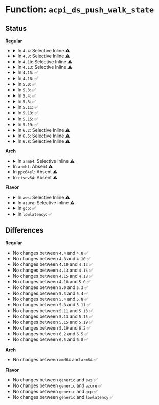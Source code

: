 # Function: <code>acpi_ds_push_walk_state</code>

## Status
<b>Regular</b>
<ul>
<li>
<details>
<summary>In <code>4.4</code>: Selective Inline ⚠️</summary>

```c
void acpi_ds_push_walk_state(struct acpi_walk_state *walk_state, struct acpi_thread_state *thread);
```

**Collision:** Unique Global

**Inline:** Selective

**Transformation:** False

**Instances:**

```
In drivers/acpi/acpica/dswstate.c (ffffffff8148fb2e)
Location: drivers/acpi/acpica/dswstate.c:475
Inline: True
Inline callers:
  - drivers/acpi/acpica/dswstate.c:acpi_ds_create_walk_state
Direct callers:
  - drivers/acpi/acpica/psparse.c:acpi_ps_parse_aml
```
**Symbols:**

```
ffffffff8148fb2e-ffffffff8148fb44: acpi_ds_push_walk_state (STB_GLOBAL)
```
</details>
</li>
<li>
<details>
<summary>In <code>4.8</code>: Selective Inline ⚠️</summary>

```c
void acpi_ds_push_walk_state(struct acpi_walk_state *walk_state, struct acpi_thread_state *thread);
```

**Collision:** Unique Global

**Inline:** Selective

**Transformation:** False

**Instances:**

```
In drivers/acpi/acpica/dswstate.c (ffffffff814de9f1)
Location: drivers/acpi/acpica/dswstate.c:475
Inline: True
Inline callers:
  - drivers/acpi/acpica/dswstate.c:acpi_ds_create_walk_state
Direct callers:
  - drivers/acpi/acpica/psparse.c:acpi_ps_parse_aml
```
**Symbols:**

```
ffffffff814de932-ffffffff814de948: acpi_ds_push_walk_state (STB_GLOBAL)
```
</details>
</li>
<li>
<details>
<summary>In <code>4.10</code>: Selective Inline ⚠️</summary>

```c
void acpi_ds_push_walk_state(struct acpi_walk_state *walk_state, struct acpi_thread_state *thread);
```

**Collision:** Unique Global

**Inline:** Selective

**Transformation:** False

**Instances:**

```
In drivers/acpi/acpica/dswstate.c (ffffffff815012b9)
Location: drivers/acpi/acpica/dswstate.c:475
Inline: True
Inline callers:
  - drivers/acpi/acpica/dswstate.c:acpi_ds_create_walk_state
Direct callers:
  - drivers/acpi/acpica/psparse.c:acpi_ps_parse_aml
```
**Symbols:**

```
ffffffff815011fa-ffffffff81501210: acpi_ds_push_walk_state (STB_GLOBAL)
```
</details>
</li>
<li>
<details>
<summary>In <code>4.13</code>: Selective Inline ⚠️</summary>

```c
void acpi_ds_push_walk_state(struct acpi_walk_state *walk_state, struct acpi_thread_state *thread);
```

**Collision:** Unique Global

**Inline:** Selective

**Transformation:** False

**Instances:**

```
In drivers/acpi/acpica/dswstate.c (ffffffff81511794)
Location: drivers/acpi/acpica/dswstate.c:475
Inline: True
Inline callers:
  - drivers/acpi/acpica/dswstate.c:acpi_ds_create_walk_state
Direct callers:
  - drivers/acpi/acpica/psparse.c:acpi_ps_parse_aml
```
**Symbols:**

```
ffffffff815116d5-ffffffff815116eb: acpi_ds_push_walk_state (STB_GLOBAL)
```
</details>
</li>
<li>
<details>
<summary>In <code>4.15</code>: ✅</summary>

```c
void acpi_ds_push_walk_state(struct acpi_walk_state *walk_state, struct acpi_thread_state *thread);
```

**Collision:** Unique Global

**Inline:** No

**Transformation:** False

**Instances:**

```
In drivers/acpi/acpica/dswstate.c (ffffffff81558faa)
Location: drivers/acpi/acpica/dswstate.c:475
Inline: False
Direct callers:
  - drivers/acpi/acpica/dswstate.c:acpi_ds_create_walk_state
  - drivers/acpi/acpica/psparse.c:acpi_ps_parse_aml
```
**Symbols:**

```
ffffffff81558faa-ffffffff81559007: acpi_ds_push_walk_state (STB_GLOBAL)
```
</details>
</li>
<li>
<details>
<summary>In <code>4.18</code>: ✅</summary>

```c
void acpi_ds_push_walk_state(struct acpi_walk_state *walk_state, struct acpi_thread_state *thread);
```

**Collision:** Unique Global

**Inline:** No

**Transformation:** False

**Instances:**

```
In drivers/acpi/acpica/dswstate.c (ffffffff8158fac5)
Location: drivers/acpi/acpica/dswstate.c:441
Inline: False
Direct callers:
  - drivers/acpi/acpica/dswstate.c:acpi_ds_create_walk_state
  - drivers/acpi/acpica/psparse.c:acpi_ps_parse_aml
```
**Symbols:**

```
ffffffff8158fac5-ffffffff8158fb22: acpi_ds_push_walk_state (STB_GLOBAL)
```
</details>
</li>
<li>
<details>
<summary>In <code>5.0</code>: ✅</summary>

```c
void acpi_ds_push_walk_state(struct acpi_walk_state *walk_state, struct acpi_thread_state *thread);
```

**Collision:** Unique Global

**Inline:** No

**Transformation:** False

**Instances:**

```
In drivers/acpi/acpica/dswstate.c (ffffffff815a814a)
Location: drivers/acpi/acpica/dswstate.c:441
Inline: False
Direct callers:
  - drivers/acpi/acpica/dswstate.c:acpi_ds_create_walk_state
  - drivers/acpi/acpica/psparse.c:acpi_ps_parse_aml
```
**Symbols:**

```
ffffffff815a814a-ffffffff815a81a7: acpi_ds_push_walk_state (STB_GLOBAL)
```
</details>
</li>
<li>
<details>
<summary>In <code>5.3</code>: ✅</summary>

```c
void acpi_ds_push_walk_state(struct acpi_walk_state *walk_state, struct acpi_thread_state *thread);
```

**Collision:** Unique Global

**Inline:** No

**Transformation:** False

**Instances:**

```
In drivers/acpi/acpica/dswstate.c (ffffffff815d98aa)
Location: drivers/acpi/acpica/dswstate.c:441
Inline: False
Direct callers:
  - drivers/acpi/acpica/dswstate.c:acpi_ds_create_walk_state
  - drivers/acpi/acpica/psparse.c:acpi_ps_parse_aml
```
**Symbols:**

```
ffffffff815d98aa-ffffffff815d9907: acpi_ds_push_walk_state (STB_GLOBAL)
```
</details>
</li>
<li>
<details>
<summary>In <code>5.4</code>: ✅</summary>

```c
void acpi_ds_push_walk_state(struct acpi_walk_state *walk_state, struct acpi_thread_state *thread);
```

**Collision:** Unique Global

**Inline:** No

**Transformation:** False

**Instances:**

```
In drivers/acpi/acpica/dswstate.c (ffffffff815fab62)
Location: drivers/acpi/acpica/dswstate.c:441
Inline: False
Direct callers:
  - drivers/acpi/acpica/dswstate.c:acpi_ds_create_walk_state
  - drivers/acpi/acpica/psparse.c:acpi_ps_parse_aml
```
**Symbols:**

```
ffffffff815fab62-ffffffff815fabbf: acpi_ds_push_walk_state (STB_GLOBAL)
```
</details>
</li>
<li>
<details>
<summary>In <code>5.8</code>: ✅</summary>

```c
void acpi_ds_push_walk_state(struct acpi_walk_state *walk_state, struct acpi_thread_state *thread);
```

**Collision:** Unique Global

**Inline:** No

**Transformation:** False

**Instances:**

```
In drivers/acpi/acpica/dswstate.c (ffffffff816a6c84)
Location: drivers/acpi/acpica/dswstate.c:441
Inline: False
Direct callers:
  - drivers/acpi/acpica/dswstate.c:acpi_ds_create_walk_state
  - drivers/acpi/acpica/psparse.c:acpi_ps_parse_aml
```
**Symbols:**

```
ffffffff816a6c84-ffffffff816a6ce1: acpi_ds_push_walk_state (STB_GLOBAL)
```
</details>
</li>
<li>
<details>
<summary>In <code>5.11</code>: ✅</summary>

```c
void acpi_ds_push_walk_state(struct acpi_walk_state *walk_state, struct acpi_thread_state *thread);
```

**Collision:** Unique Global

**Inline:** No

**Transformation:** False

**Instances:**

```
In drivers/acpi/acpica/dswstate.c (ffffffff816c447a)
Location: drivers/acpi/acpica/dswstate.c:441
Inline: False
Direct callers:
  - drivers/acpi/acpica/dswstate.c:acpi_ds_create_walk_state
  - drivers/acpi/acpica/psparse.c:acpi_ps_parse_aml
```
**Symbols:**

```
ffffffff816c447a-ffffffff816c44d7: acpi_ds_push_walk_state (STB_GLOBAL)
```
</details>
</li>
<li>
<details>
<summary>In <code>5.13</code>: ✅</summary>

```c
void acpi_ds_push_walk_state(struct acpi_walk_state *walk_state, struct acpi_thread_state *thread);
```

**Collision:** Unique Global

**Inline:** No

**Transformation:** False

**Instances:**

```
In drivers/acpi/acpica/dswstate.c (ffffffff816a650d)
Location: drivers/acpi/acpica/dswstate.c:441
Inline: False
Direct callers:
  - drivers/acpi/acpica/dswstate.c:acpi_ds_create_walk_state
  - drivers/acpi/acpica/psparse.c:acpi_ps_parse_aml
```
**Symbols:**

```
ffffffff816a650d-ffffffff816a656a: acpi_ds_push_walk_state (STB_GLOBAL)
```
</details>
</li>
<li>
<details>
<summary>In <code>5.15</code>: ✅</summary>

```c
void acpi_ds_push_walk_state(struct acpi_walk_state *walk_state, struct acpi_thread_state *thread);
```

**Collision:** Unique Global

**Inline:** No

**Transformation:** False

**Instances:**

```
In drivers/acpi/acpica/dswstate.c (ffffffff8171d000)
Location: drivers/acpi/acpica/dswstate.c:441
Inline: False
Direct callers:
  - drivers/acpi/acpica/dswstate.c:acpi_ds_create_walk_state
  - drivers/acpi/acpica/psparse.c:acpi_ps_parse_aml
```
**Symbols:**

```
ffffffff8171d000-ffffffff8171d05d: acpi_ds_push_walk_state (STB_GLOBAL)
```
</details>
</li>
<li>
<details>
<summary>In <code>5.19</code>: ✅</summary>

```c
void acpi_ds_push_walk_state(struct acpi_walk_state *walk_state, struct acpi_thread_state *thread);
```

**Collision:** Unique Global

**Inline:** No

**Transformation:** False

**Instances:**

```
In drivers/acpi/acpica/dswstate.c (ffffffff8184cfed)
Location: drivers/acpi/acpica/dswstate.c:441
Inline: False
Direct callers:
  - drivers/acpi/acpica/dswstate.c:acpi_ds_create_walk_state
  - drivers/acpi/acpica/psparse.c:acpi_ps_parse_aml
```
**Symbols:**

```
ffffffff8184cfed-ffffffff8184d058: acpi_ds_push_walk_state (STB_GLOBAL)
```
</details>
</li>
<li>
<details>
<summary>In <code>6.2</code>: Selective Inline ⚠️</summary>

```c
void acpi_ds_push_walk_state(struct acpi_walk_state *walk_state, struct acpi_thread_state *thread);
```

**Collision:** Unique Global

**Inline:** Selective

**Transformation:** False

**Instances:**

```
In drivers/acpi/acpica/dswstate.c (ffffffff81986124)
Location: drivers/acpi/acpica/dswstate.c:441
Inline: True
Inline callers:
  - drivers/acpi/acpica/dswstate.c:acpi_ds_create_walk_state
Direct callers:
  - drivers/acpi/acpica/psparse.c:acpi_ps_parse_aml
```
**Symbols:**

```
ffffffff81985f70-ffffffff81985fdb: acpi_ds_push_walk_state (STB_GLOBAL)
```
</details>
</li>
<li>
<details>
<summary>In <code>6.5</code>: Selective Inline ⚠️</summary>

```c
void acpi_ds_push_walk_state(struct acpi_walk_state *walk_state, struct acpi_thread_state *thread);
```

**Collision:** Unique Global

**Inline:** Selective

**Transformation:** False

**Instances:**

```
In drivers/acpi/acpica/dswstate.c (ffffffff819ccb54)
Location: drivers/acpi/acpica/dswstate.c:441
Inline: True
Inline callers:
  - drivers/acpi/acpica/dswstate.c:acpi_ds_create_walk_state
Direct callers:
  - drivers/acpi/acpica/psparse.c:acpi_ps_parse_aml
```
**Symbols:**

```
ffffffff819cc9a0-ffffffff819cca0b: acpi_ds_push_walk_state (STB_GLOBAL)
```
</details>
</li>
<li>
<details>
<summary>In <code>6.8</code>: Selective Inline ⚠️</summary>

```c
void acpi_ds_push_walk_state(struct acpi_walk_state *walk_state, struct acpi_thread_state *thread);
```

**Collision:** Unique Global

**Inline:** Selective

**Transformation:** False

**Instances:**

```
In drivers/acpi/acpica/dswstate.c (ffffffff81a175fb)
Location: drivers/acpi/acpica/dswstate.c:441
Inline: True
Inline callers:
  - drivers/acpi/acpica/dswstate.c:acpi_ds_create_walk_state
Direct callers:
  - drivers/acpi/acpica/psparse.c:acpi_ps_parse_aml
```
**Symbols:**

```
ffffffff81a17470-ffffffff81a174db: acpi_ds_push_walk_state (STB_GLOBAL)
```
</details>
</li>
</ul>
<b>Arch</b>
<ul>
<li>
<details>
<summary>In <code>arm64</code>: Selective Inline ⚠️</summary>

```c
void acpi_ds_push_walk_state(struct acpi_walk_state *walk_state, struct acpi_thread_state *thread);
```

**Collision:** Unique Global

**Inline:** Selective

**Transformation:** False

**Instances:**

```
In drivers/acpi/acpica/dswstate.c (ffff800010781a64)
Location: drivers/acpi/acpica/dswstate.c:441
Inline: True
Inline callers:
  - drivers/acpi/acpica/dswstate.c:acpi_ds_create_walk_state
Direct callers:
  - drivers/acpi/acpica/psparse.c:acpi_ps_parse_aml
```
**Symbols:**

```
ffff800010781978-ffff8000107819ac: acpi_ds_push_walk_state (STB_GLOBAL)
```
</details>
</li>
<li>
In <code>armhf</code>: Absent ⚠️
</li>
<li>
In <code>ppc64el</code>: Absent ⚠️
</li>
<li>
In <code>riscv64</code>: Absent ⚠️
</li>
</ul>
<b>Flavor</b>
<ul>
<li>
<details>
<summary>In <code>aws</code>: Selective Inline ⚠️</summary>

```c
void acpi_ds_push_walk_state(struct acpi_walk_state *walk_state, struct acpi_thread_state *thread);
```

**Collision:** Unique Global

**Inline:** Selective

**Transformation:** False

**Instances:**

```
In drivers/acpi/acpica/dswstate.c (ffffffff815e52d0)
Location: drivers/acpi/acpica/dswstate.c:441
Inline: True
Inline callers:
  - drivers/acpi/acpica/dswstate.c:acpi_ds_create_walk_state
Direct callers:
  - drivers/acpi/acpica/psparse.c:acpi_ps_parse_aml
```
**Symbols:**

```
ffffffff815e5210-ffffffff815e5226: acpi_ds_push_walk_state (STB_GLOBAL)
```
</details>
</li>
<li>
<details>
<summary>In <code>azure</code>: Selective Inline ⚠️</summary>

```c
void acpi_ds_push_walk_state(struct acpi_walk_state *walk_state, struct acpi_thread_state *thread);
```

**Collision:** Unique Global

**Inline:** Selective

**Transformation:** False

**Instances:**

```
In drivers/acpi/acpica/dswstate.c (ffffffff815d0937)
Location: drivers/acpi/acpica/dswstate.c:441
Inline: True
Inline callers:
  - drivers/acpi/acpica/dswstate.c:acpi_ds_create_walk_state
Direct callers:
  - drivers/acpi/acpica/psparse.c:acpi_ps_parse_aml
```
**Symbols:**

```
ffffffff815d087c-ffffffff815d0892: acpi_ds_push_walk_state (STB_GLOBAL)
```
</details>
</li>
<li>
<details>
<summary>In <code>gcp</code>: ✅</summary>

```c
void acpi_ds_push_walk_state(struct acpi_walk_state *walk_state, struct acpi_thread_state *thread);
```

**Collision:** Unique Global

**Inline:** No

**Transformation:** False

**Instances:**

```
In drivers/acpi/acpica/dswstate.c (ffffffff815eee42)
Location: drivers/acpi/acpica/dswstate.c:441
Inline: False
Direct callers:
  - drivers/acpi/acpica/dswstate.c:acpi_ds_create_walk_state
  - drivers/acpi/acpica/psparse.c:acpi_ps_parse_aml
```
**Symbols:**

```
ffffffff815eee42-ffffffff815eee9f: acpi_ds_push_walk_state (STB_GLOBAL)
```
</details>
</li>
<li>
<details>
<summary>In <code>lowlatency</code>: ✅</summary>

```c
void acpi_ds_push_walk_state(struct acpi_walk_state *walk_state, struct acpi_thread_state *thread);
```

**Collision:** Unique Global

**Inline:** No

**Transformation:** False

**Instances:**

```
In drivers/acpi/acpica/dswstate.c (ffffffff81608cf2)
Location: drivers/acpi/acpica/dswstate.c:441
Inline: False
Direct callers:
  - drivers/acpi/acpica/dswstate.c:acpi_ds_create_walk_state
  - drivers/acpi/acpica/psparse.c:acpi_ps_parse_aml
```
**Symbols:**

```
ffffffff81608cf2-ffffffff81608d4f: acpi_ds_push_walk_state (STB_GLOBAL)
```
</details>
</li>
</ul>

## Differences
<b>Regular</b>
<ul>
<li>
No changes between <code>4.4</code> and <code>4.8</code> ✅
</li>
<li>
No changes between <code>4.8</code> and <code>4.10</code> ✅
</li>
<li>
No changes between <code>4.10</code> and <code>4.13</code> ✅
</li>
<li>
No changes between <code>4.13</code> and <code>4.15</code> ✅
</li>
<li>
No changes between <code>4.15</code> and <code>4.18</code> ✅
</li>
<li>
No changes between <code>4.18</code> and <code>5.0</code> ✅
</li>
<li>
No changes between <code>5.0</code> and <code>5.3</code> ✅
</li>
<li>
No changes between <code>5.3</code> and <code>5.4</code> ✅
</li>
<li>
No changes between <code>5.4</code> and <code>5.8</code> ✅
</li>
<li>
No changes between <code>5.8</code> and <code>5.11</code> ✅
</li>
<li>
No changes between <code>5.11</code> and <code>5.13</code> ✅
</li>
<li>
No changes between <code>5.13</code> and <code>5.15</code> ✅
</li>
<li>
No changes between <code>5.15</code> and <code>5.19</code> ✅
</li>
<li>
No changes between <code>5.19</code> and <code>6.2</code> ✅
</li>
<li>
No changes between <code>6.2</code> and <code>6.5</code> ✅
</li>
<li>
No changes between <code>6.5</code> and <code>6.8</code> ✅
</li>
</ul>
<b>Arch</b>
<ul>
<li>
No changes between <code>amd64</code> and <code>arm64</code> ✅
</li>
</ul>
<b>Flavor</b>
<ul>
<li>
No changes between <code>generic</code> and <code>aws</code> ✅
</li>
<li>
No changes between <code>generic</code> and <code>azure</code> ✅
</li>
<li>
No changes between <code>generic</code> and <code>gcp</code> ✅
</li>
<li>
No changes between <code>generic</code> and <code>lowlatency</code> ✅
</li>
</ul>
